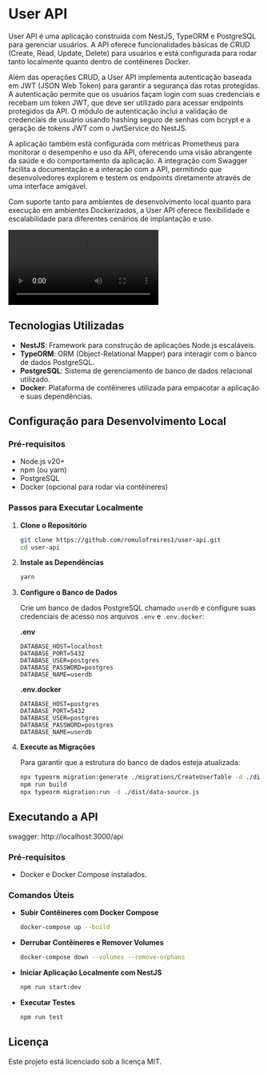
# User API

User API é uma aplicação construída com NestJS, TypeORM e PostgreSQL para gerenciar usuários. A API oferece funcionalidades básicas de CRUD (Create, Read, Update, Delete) para usuários e está configurada para rodar tanto localmente quanto dentro de contêineres Docker.

Além das operações CRUD, a User API implementa autenticação baseada em JWT (JSON Web Token) para garantir a segurança das rotas protegidas. A autenticação permite que os usuários façam login com suas credenciais e recebam um token JWT, que deve ser utilizado para acessar endpoints protegidos da API. O módulo de autenticação inclui a validação de credenciais de usuário usando hashing seguro de senhas com bcrypt e a geração de tokens JWT com o JwtService do NestJS.

A aplicação também está configurada com métricas Prometheus para monitorar o desempenho e uso da API, oferecendo uma visão abrangente da saúde e do comportamento da aplicação. A integração com Swagger facilita a documentação e a interação com a API, permitindo que desenvolvedores explorem e testem os endpoints diretamente através de uma interface amigável.

Com suporte tanto para ambientes de desenvolvimento local quanto para execução em ambientes Dockerizados, a User API oferece flexibilidade e escalabilidade para diferentes cenários de implantação e uso.

<video controls src="static/user-api.mp4" title="Title"></video>


## Tecnologias Utilizadas

- **NestJS**: Framework para construção de aplicações Node.js escaláveis.
- **TypeORM**: ORM (Object-Relational Mapper) para interagir com o banco de dados PostgreSQL.
- **PostgreSQL**: Sistema de gerenciamento de banco de dados relacional utilizado.
- **Docker**: Plataforma de contêineres utilizada para empacotar a aplicação e suas dependências.

## Configuração para Desenvolvimento Local

### Pré-requisitos

- Node.js v20+
- npm (ou yarn)
- PostgreSQL
- Docker (opcional para rodar via contêineres)

### Passos para Executar Localmente

1. **Clone o Repositório**

   ```bash
   git clone https://github.com/romulofreires1/user-api.git
   cd user-api
   ```

2. **Instale as Dependências**

   ```bash
   yarn
   ```

3. **Configure o Banco de Dados**

   Crie um banco de dados PostgreSQL chamado `userdb` e configure suas credenciais de acesso nos arquivos `.env` e `.env.docker`:

   **.env**

   ```plaintext
   DATABASE_HOST=localhost
   DATABASE_PORT=5432
   DATABASE_USER=postgres
   DATABASE_PASSWORD=postgres
   DATABASE_NAME=userdb
   ```

   **.env.docker**

   ```plaintext
   DATABASE_HOST=postgres
   DATABASE_PORT=5432
   DATABASE_USER=postgres
   DATABASE_PASSWORD=postgres
   DATABASE_NAME=userdb
   ```

4. **Execute as Migrações**

   Para garantir que a estrutura do banco de dados esteja atualizada:

   ```bash
   npx typeorm migration:generate ./migrations/CreateUserTable -d ./dist/data-source.js
   npm run build
   npx typeorm migration:run -d ./dist/data-source.js
   ```

## Executando a API
swagger: http://localhost:3000/api
### Pré-requisitos

- Docker e Docker Compose instalados.

### Comandos Úteis

- **Subir Contêineres com Docker Compose**

  ```bash
  docker-compose up --build
  ```

- **Derrubar Contêineres e Remover Volumes**

  ```bash
  docker-compose down --volumes --remove-orphans
  ```

- **Iniciar Aplicação Localmente com NestJS**

  ```bash
  npm run start:dev
  ```

- **Executar Testes**

  ```bash
  npm run test
  ```

## Licença

Este projeto está licenciado sob a licença MIT.